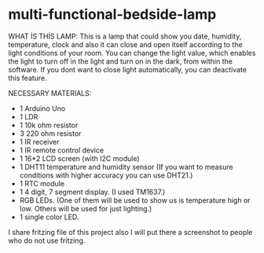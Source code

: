 # multi-functional-bedside-lamp
WHAT İS THİS LAMP:
  This is a lamp that could show you date, humidity, temperature, clock and also it can close and open itself according to the light conditions of your room. You can change the light value, which enables the light to turn off in the light and turn on in the dark, from within the software. If you dont want to close light automatically, you can deactivate this feature.
  
  
NECESSARY MATERIALS:
- 1 Arduino Uno
- 1 LDR
- 1 10k ohm resistor
- 3 220 ohm resistor
- 1 IR receiver
- 1 IR remote control device
- 1 16*2 LCD screen (with I2C module)
- 1 DHT11 temperature and humidity sensor (If you want to measure conditions with higher accuracy you can use DHT21.)
- 1 RTC module
- 1 4 digit, 7 segment display. (I used TM1637.)
- RGB LEDs. (One of them will be used to show us is temperature high or low. Others will be used for just lighting.)
- 1 single color LED.

 
 I share fritzing file of this project also I will put there a screenshot to people who do not use fritzing.
